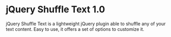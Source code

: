 jQuery Shuffle Text 1.0
===========

jQuery Shuffle Text is a lightweight jQuery plugin able to shuffle any of your text content. Easy to use, it offers a set of options to customize it.

